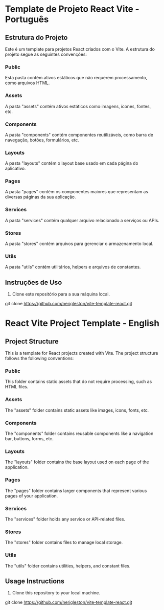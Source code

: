 # Template de Projeto React Vite - Português

## Estrutura do Projeto

Este é um template para projetos React criados com o Vite. A estrutura do projeto segue as seguintes convenções:

### Public

Esta pasta contém ativos estáticos que não requerem processamento, como arquivos HTML.

### Assets

A pasta "assets" contém ativos estáticos como imagens, ícones, fontes, etc.

### Components

A pasta "components" contém componentes reutilizáveis, como barra de navegação, botões, formulários, etc.

### Layouts

A pasta "layouts" contém o layout base usado em cada página do aplicativo.

### Pages

A pasta "pages" contém os componentes maiores que representam as diversas páginas da sua aplicação.

### Services

A pasta "services" contém qualquer arquivo relacionado a serviços ou APIs.

### Stores

A pasta "stores" contém arquivos para gerenciar o armazenamento local.

### Utils

A pasta "utils" contém utilitários, helpers e arquivos de constantes.

## Instruções de Uso

1. Clone este repositório para a sua máquina local.

git clone https://github.com/nerigleston/vite-template-react.git

# React Vite Project Template - English

## Project Structure

This is a template for React projects created with Vite. The project structure follows the following conventions:

### Public

This folder contains static assets that do not require processing, such as HTML files.

### Assets

The "assets" folder contains static assets like images, icons, fonts, etc.

### Components

The "components" folder contains reusable components like a navigation bar, buttons, forms, etc.

### Layouts

The "layouts" folder contains the base layout used on each page of the application.

### Pages

The "pages" folder contains larger components that represent various pages of your application.

### Services

The "services" folder holds any service or API-related files.

### Stores

The "stores" folder contains files to manage local storage.

### Utils

The "utils" folder contains utilities, helpers, and constant files.

## Usage Instructions

1. Clone this repository to your local machine.

git clone https://github.com/nerigleston/vite-template-react.git